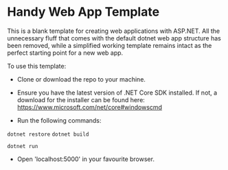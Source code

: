 # Handy Web App Template

This is a blank template for creating web applications with ASP.NET.  All the unnecessary fluff that comes with the default dotnet web app structure has been removed, while a simplified working template remains intact as the perfect starting point for a new web app.

To use this template: 

* Clone or download the repo to your machine.  
* Ensure you have the latest version of .NET Core SDK installed.  If not, a download for the installer can be found here: https://www.microsoft.com/net/core#windowscmd 

* Run the following commands:

`dotnet restore`
`dotnet build`

`dotnet run`

* Open 'localhost:5000' in your favourite browser.